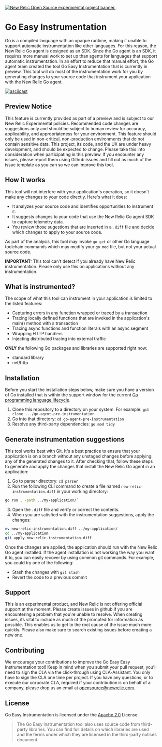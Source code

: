 <a href="https://opensource.newrelic.com/oss-category/#new-relic-experimental"><picture><source media="(prefers-color-scheme: dark)" srcset="https://github.com/newrelic/opensource-website/raw/main/src/images/categories/dark/Experimental.png"><source media="(prefers-color-scheme: light)" srcset="https://github.com/newrelic/opensource-website/raw/main/src/images/categories/Experimental.png"><img alt="New Relic Open Source experimental project banner." src="https://github.com/newrelic/opensource-website/raw/main/src/images/categories/Experimental.png"></picture></a>

# Go Easy Instrumentation
Go is a compiled language with an opaque runtime, making it unable to support automatic instrumentation like other languages. For this reason, the New Relic Go agent is designed as an SDK. Since the Go agent is an SDK, it requires more manual work to set up than agents for languages that support automatic instrumentation. In an effort to reduce that manual effort, the Go agent team created the tool Go Easy Instrumentation that is currently in preview. This tool will do most of the instrumentation work for you by generating changes to your source code that instrument your application with the New Relic Go agent.

[![asciicast](https://asciinema.org/a/r0Il7o2eMiZaLKHIlew3IL2nx.svg)](https://asciinema.org/a/r0Il7o2eMiZaLKHIlew3IL2nx)

## Preview Notice

This feature is currently provided as part of a preview and is subject to our New Relic Experimental policies. Recommended code changes are suggestions only and should be subject to human review for accuracy, applicability, and appropriateness for your environment. This feature should only be used in non-critical, non-production environments that do not contain sensitive data. This project, its code, and the UX are under heavy development, and should be expected to change. Please take this into consideration when participating in this preview. If you encounter any issues, please report them using Github issues and fill out as much of the issue template as you can so we can improve this tool.

## How it works

This tool will not interfere with your application's operation, so it doesn't make any changes to your code directly. Here's what it does:

* It analyzes your source code and identifies opportunities to instrument it.
* It suggests changes to your code that use the New Relic Go agent SDK to capture telemetry data. 
* You review those sugestions that are inserted in a `.diff` file and decide which changes to apply to your source code.

As part of the analysis, this tool may invoke `go get` or other Go language toolchain commands which may modify your `go.mod` file, but not your actual source code.

**IMPORTANT:** This tool can't detect if you already have New Relic instrumentation. Please only use this on applications without any instrumentation.

## What is instrumented?

The scope of what this tool can instrument in your application is limited to the listed features:

 - Capturing errors in any function wrapped or traced by a transaction
 - Tracing locally defined functions that are invoked in the application's main() method with a transaction
 - Tracing async functions and function literals with an async segment
 - Wrapping HTTP handlers
 - Injecting distributed tracing into external traffic

**ONLY** the following Go packages and libraries are supported right now:
  - standard library
  - net/http

## Installation

Before you start the installation steps below, make sure you have a version of Go installed that is within the support window for the current [Go programming language lifecycle](https://endoflife.date/go).

1. Clone this repository to a directory on your system. For example: `git clone .../go-agent-pre-instrumentation`
2. Go into that directory: `cd go-agent-pre-instrumentation`
3. Resolve any third-party dependencies: `go mod tidy`

## Generate instrumentation suggestions
 
This tool works best with Git. It's a best practice to ensure that your application is on a branch without any unstaged changes before applying any of the generated changes to it. After checking that, follow these steps to generate and apply the changes that install the New Relic Go agent in an application:

1. Go to parser directory: `cd parser`
2. Run the following CLI command to create a file named `new-relic-instrumentation.diff` in your working directory: 
  ```sh
  go run . -path ../my-application/` 
  ```
3. Open the `.diff` file and verify or correct the contents.
4. When you are satisfied with the instrumentation suggestions, apply the changes:
  ```sh
  mv new-relic-instrumentation.diff ../my-application/
  cd ../my-application
  git apply new-relic-instrumentation.diff
  ```

Once the changes are applied, the application should run with the New Relic Go agent installed. If the agent installation is not working the way you want it to, you can easily recover by using common git commands. For example, you could try one of the following:

*  Stash the changes with `git stash`
*  Revert the code to a previous commit

## Support
This is an experimental product, and New Relic is not offering official support at the moment. Please create issues in github if you are encountering a problem that you're unable to resolve. When creating issues, its vital to include as much of the prompted for information as possible. This enables us to get to the root cause of the issue much more quickly. Please also make sure to search existing issues before creating a new one.

## Contributing
We encourage your contributions to improve the Go Easy Easy Instrumentation tool! Keep in mind when you submit your pull request, you'll need to sign the CLA via the click-through using CLA-Assistant. You only have to sign the CLA one time per project.
If you have any questions, or to execute our corporate CLA, required if your contribution is on behalf of a company,  please drop us an email at opensource@newrelic.com.


## License
Go Easy Instrumentation is licensed under the [Apache 2.0](http://apache.org/licenses/LICENSE-2.0.txt) License.
>The Go Easy Instrumentation tool also uses source code from third-party libraries. You can find full details on which libraries are used and the terms under which they are licensed in the third-party notices document.
